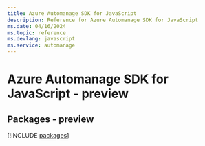 ```yaml
---
title: Azure Automanage SDK for JavaScript
description: Reference for Azure Automanage SDK for JavaScript
ms.date: 04/16/2024
ms.topic: reference
ms.devlang: javascript
ms.service: automanage
---
```

# Azure Automanage SDK for JavaScript - preview
## Packages - preview
[!INCLUDE [packages](automanage-index.md)]
